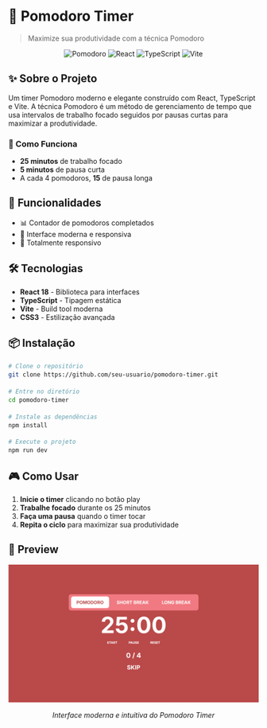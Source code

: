 # 🍅 Pomodoro Timer

> Maximize sua produtividade com a técnica Pomodoro

<div align="center">

![Pomodoro](https://img.shields.io/badge/Pomodoro-Technique-red?style=for-the-badge&logo=timer)
![React](https://img.shields.io/badge/React-18-blue?style=for-the-badge&logo=react)
![TypeScript](https://img.shields.io/badge/TypeScript-5-blue?style=for-the-badge&logo=typescript)
![Vite](https://img.shields.io/badge/Vite-5-purple?style=for-the-badge&logo=vite)

</div>

## ✨ Sobre o Projeto

Um timer Pomodoro moderno e elegante construído com React, TypeScript e Vite. A técnica Pomodoro é um método de gerenciamento de tempo que usa intervalos de trabalho focado seguidos por pausas curtas para maximizar a produtividade.

### 🎯 Como Funciona

- **25 minutos** de trabalho focado
- **5 minutos** de pausa curta
- A cada 4 pomodoros, **15** de pausa longa

## 🚀 Funcionalidades

- 📊 Contador de pomodoros completados
- 🎨 Interface moderna e responsiva
- 📱 Totalmente responsivo

## 🛠️ Tecnologias

- **React 18** - Biblioteca para interfaces
- **TypeScript** - Tipagem estática
- **Vite** - Build tool moderna
- **CSS3** - Estilização avançada

## 📦 Instalação

```bash
# Clone o repositório
git clone https://github.com/seu-usuario/pomodoro-timer.git

# Entre no diretório
cd pomodoro-timer

# Instale as dependências
npm install

# Execute o projeto
npm run dev
```

## 🎮 Como Usar

1. **Inicie o timer** clicando no botão play
2. **Trabalhe focado** durante os 25 minutos
3. **Faça uma pausa** quando o timer tocar
4. **Repita o ciclo** para maximizar sua produtividade

## 📱 Preview

<div align="center">

![Pomodoro Timer Preview](.github/screenshot.png)

*Interface moderna e intuitiva do Pomodoro Timer*

</div>

</div>